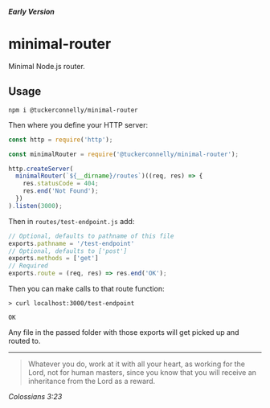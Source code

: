 ***Early Version***

# minimal-router

Minimal Node.js router.

## Usage

```
npm i @tuckerconnelly/minimal-router
```

Then where you define your HTTP server:

```js
const http = require('http');

const minimalRouter = require('@tuckerconnelly/minimal-router');

http.createServer(
  minimalRouter(`${__dirname}/routes`)((req, res) => {
    res.statusCode = 404;
    res.end('Not Found');
  })
).listen(3000);
```

Then in `routes/test-endpoint.js` add:

```js
// Optional, defaults to pathname of this file
exports.pathname = '/test-endpoint'
// Optional, defaults to ['post']
exports.methods = ['get']
// Required
exports.route = (req, res) => res.end('OK');
```

Then you can make calls to that route function:

```
> curl localhost:3000/test-endpoint

OK
```

Any file in the passed folder with those exports will get picked up and routed to.

---

> Whatever you do, work at it with all your heart, as working for the Lord, not for human masters, since you know that you will receive an inheritance from the Lord as a reward.

*Colossians 3:23*

